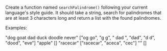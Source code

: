 Create a function named `searchPalindrome()` following your current language's style guide.
It should take a string, search for palindromes that are at least 3 characters long and return a list with the found palindromes.

Examples:

"dog goat dad duck doodle never"	["og go", "g g", " dad ", "dad", "d d", "dood", "eve"]
"apple"	[]
"racecar"	["racecar", "aceca", "cec"]
""	[]
